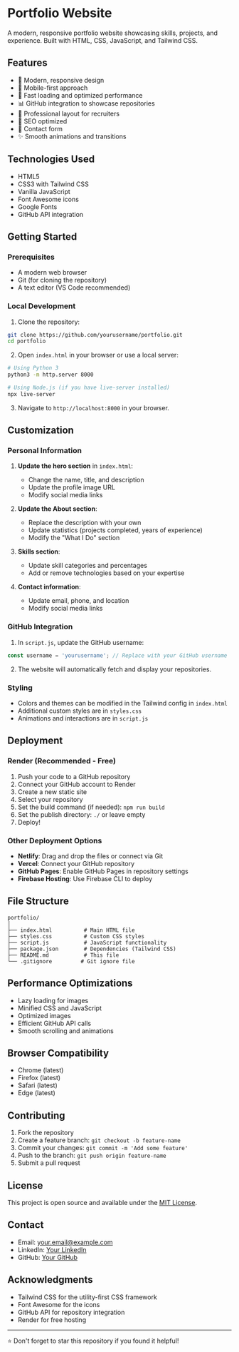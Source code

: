 # Portfolio Website

A modern, responsive portfolio website showcasing skills, projects, and experience. Built with HTML, CSS, JavaScript, and Tailwind CSS.

## Features

- 🎨 Modern, responsive design
- 📱 Mobile-first approach
- 🚀 Fast loading and optimized performance
- 📊 GitHub integration to showcase repositories
- 💼 Professional layout for recruiters
- 🎯 SEO optimized
- 📧 Contact form
- ✨ Smooth animations and transitions

## Technologies Used

- HTML5
- CSS3 with Tailwind CSS
- Vanilla JavaScript
- Font Awesome icons
- Google Fonts
- GitHub API integration

## Getting Started

### Prerequisites

- A modern web browser
- Git (for cloning the repository)
- A text editor (VS Code recommended)

### Local Development

1. Clone the repository:
```bash
git clone https://github.com/yourusername/portfolio.git
cd portfolio
```

2. Open `index.html` in your browser or use a local server:
```bash
# Using Python 3
python3 -m http.server 8000

# Using Node.js (if you have live-server installed)
npx live-server
```

3. Navigate to `http://localhost:8000` in your browser.

## Customization

### Personal Information

1. **Update the hero section** in `index.html`:
   - Change the name, title, and description
   - Update the profile image URL
   - Modify social media links

2. **Update the About section**:
   - Replace the description with your own
   - Update statistics (projects completed, years of experience)
   - Modify the "What I Do" section

3. **Skills section**:
   - Update skill categories and percentages
   - Add or remove technologies based on your expertise

4. **Contact information**:
   - Update email, phone, and location
   - Modify social media links

### GitHub Integration

1. In `script.js`, update the GitHub username:
```javascript
const username = 'yourusername'; // Replace with your GitHub username
```

2. The website will automatically fetch and display your repositories.

### Styling

- Colors and themes can be modified in the Tailwind config in `index.html`
- Additional custom styles are in `styles.css`
- Animations and interactions are in `script.js`

## Deployment

### Render (Recommended - Free)

1. Push your code to a GitHub repository
2. Connect your GitHub account to Render
3. Create a new static site
4. Select your repository
5. Set the build command (if needed): `npm run build`
6. Set the publish directory: `./` or leave empty
7. Deploy!

### Other Deployment Options

- **Netlify**: Drag and drop the files or connect via Git
- **Vercel**: Connect your GitHub repository
- **GitHub Pages**: Enable GitHub Pages in repository settings
- **Firebase Hosting**: Use Firebase CLI to deploy

## File Structure

```
portfolio/
│
├── index.html          # Main HTML file
├── styles.css          # Custom CSS styles
├── script.js           # JavaScript functionality
├── package.json        # Dependencies (Tailwind CSS)
├── README.md           # This file
└── .gitignore         # Git ignore file
```

## Performance Optimizations

- Lazy loading for images
- Minified CSS and JavaScript
- Optimized images
- Efficient GitHub API calls
- Smooth scrolling and animations

## Browser Compatibility

- Chrome (latest)
- Firefox (latest)
- Safari (latest)
- Edge (latest)

## Contributing

1. Fork the repository
2. Create a feature branch: `git checkout -b feature-name`
3. Commit your changes: `git commit -m 'Add some feature'`
4. Push to the branch: `git push origin feature-name`
5. Submit a pull request

## License

This project is open source and available under the [MIT License](LICENSE).

## Contact

- Email: your.email@example.com
- LinkedIn: [Your LinkedIn](https://linkedin.com/in/yourprofile)
- GitHub: [Your GitHub](https://github.com/yourusername)

## Acknowledgments

- Tailwind CSS for the utility-first CSS framework
- Font Awesome for the icons
- GitHub API for repository integration
- Render for free hosting

---

⭐ Don't forget to star this repository if you found it helpful!
